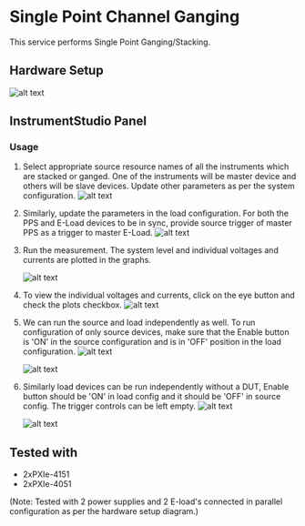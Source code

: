 # Single Point Channel Ganging
This service performs Single Point Ganging/Stacking.

## Hardware Setup
  ![alt text](../meas-images/ganging-hw-setup.png)

## InstrumentStudio Panel

### Usage

1. Select appropriate source resource names of all the instruments which are stacked or ganged. One of the instruments will be master device and others will be slave devices. Update other parameters as per the system configuration.
   ![alt text](../meas-images/single-point-source-config.png)

2. Similarly, update the parameters in the load configuration. For both the PPS and E-Load devices to be in sync, provide source trigger of master PPS as a trigger to master E-Load.
   ![alt text](../meas-images/single-point-load-config.png)

3. Run the measurement. The system level and individual voltages and currents are plotted in the graphs.
   
   ![alt text](../meas-images/single-point-meas-results.png)

4. To view the individual voltages and currents, click on the eye button and check the plots checkbox.
   ![alt text](../meas-images/single-point-meas-results-plot-visible.png) 

5. We can run the source and load independently as well. To run configuration of only source devices, make sure that the Enable button is 'ON' in the source configuration and is in 'OFF' position in the load configuration.
   ![alt text](../meas-images/single-point-source-enable.png)

   ![alt text](../meas-images/single-point-load-disable.png)

6. Similarly load devices can be run independently without a DUT, Enable button should be 'ON' in load config and it should be 'OFF' in source config. The trigger controls can be left empty.
   ![alt text](../meas-images/single-point-source-disable.png)

   ![alt text](../meas-images/single-point-load-enable.png)

## Tested with
- 2xPXIe-4151
- 2xPXIe-4051

(Note: Tested with 2 power supplies and 2 E-load's connected in parallel configuration as per the hardware setup diagram.)
